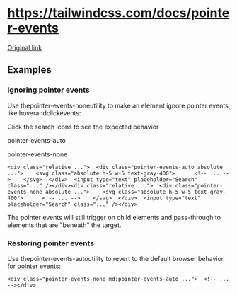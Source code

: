 # https://tailwindcss.com/docs/pointer-events

[Original link](https://tailwindcss.com/docs/pointer-events)

## Examples

### Ignoring pointer events

Use thepointer-events-noneutility to make an element ignore pointer events, like:hoverandclickevents:

Click the search icons to see the expected behavior

pointer-events-auto

pointer-events-none

```
<div class="relative ...">  <div class="pointer-events-auto absolute ...">    <svg class="absolute h-5 w-5 text-gray-400">      <!-- ... -->    </svg>  </div>  <input type="text" placeholder="Search" class="..." /></div><div class="relative ...">  <div class="pointer-events-none absolute ...">    <svg class="absolute h-5 w-5 text-gray-400">      <!-- ... -->    </svg>  </div>  <input type="text" placeholder="Search" class="..." /></div>
```

The pointer events will still trigger on child elements and pass-through to elements that are "beneath" the target.

### Restoring pointer events

Use thepointer-events-autoutility to revert to the default browser behavior for pointer events:

```
<div class="pointer-events-none md:pointer-events-auto ...">  <!-- ... --></div>
```
